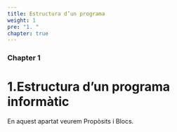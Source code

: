```yaml
---
title: Estructura d’un programa
weight: 1
pre: "1. "
chapter: true
---
```


### Chapter 1

# 1.Estructura d’un programa informàtic

En aquest apartat veurem Propòsits i Blocs.
